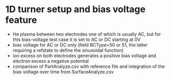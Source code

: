 # 1D turner setup and bias voltage feature
- He plasma between two electrodes one of which is usually AC, but for this bias-voltage test case it is set to AC or DC starting at 0V
- bias voltage for AC or DC only (field BCType=50 or 51, the latter requiring a refstate to define the sinusoidal function)
- ion excess on both electrodes generates a positive bias voltage and electron excess a negative potential
- comparison of PartAnalyze.csv with reference file and integration of the bias voltage over time from SurfaceAnalyze.csv
